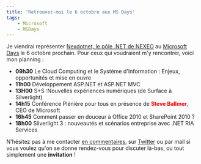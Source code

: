 ```yaml
---
title: 'Retrouvez-moi le 6 octobre aux MS Days'
tags:
    - Microsoft
    - MSDays
---
```


Je viendrai représenter
[Nexdotnet, le pôle .NET de NEXEO](http://nexdotnet.nexeo.fr/) au
[Microsoft Days](http://www.microsoft.com/france/microsoft-days/) le 6 octobre
prochain. Pour ceux qui voudraient m'y rencontrer, voici mon planning&nbsp;:

-   **09h30** Le Cloud Computing et le Système d'Information&nbsp;: Enjeux,
    opportunités et mise en ouvre
-   **11h00** Développement ASP.NET et ASP.NET MVC
-   **13H00** S+S&nbsp;:Nouvelles expériences numériques (de Surface à
    Silverlight)
-   **14h15** Conférence Plénière pour tous en présence de
    <span style="color: #ff0000">**Steve Ballmer**</span>, CEO de Microsoft
-   **16h45** Comment passer en douceur à Office 2010 et SharePoint 2010&nbsp;?
-   **18h00** Silverlight 3&nbsp;: nouveautés et scénarios entreprise avec .NET
    RIA Services

N'hésitez pas à me contacter
[en commentaires](/2009/09/retrouvez-moi-le-6-octobre-aux-ms-days/), sur
[Twitter](https://twitter.com/borisschapira) ou par mail si vous voulez qu'on se
donne rendez-vous pour discuter là-bas, ou tout simplement une **invitation** !
